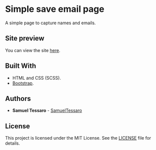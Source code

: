 # Simple save email page

A simple page to capture names and emails.

## Site preview

You can view the site [here](https://samueltessaro.github.io/simple-save-email-page/).

## Built With

* HTML and CSS (SCSS).
* [Bootstrap](https://getbootstrap.com/).

## Authors

* **Samuel Tessaro** - [SamuelTessaro](https://github.com/SamuelTessaro)

## License

This project is licensed under the MIT License. See the [LICENSE](LICENSE) file for details.
